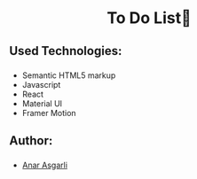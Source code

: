 <h1 align="center"> To Do List📝  </h1>

###

<h2 align="left"> Used Technologies: </h1>

###

<ul>
  <li> Semantic HTML5 markup </li>
  <li> Javascript </li>
  <li> React </li>
  <li> Material UI </li>
  <li> Framer Motion </li>
</ul>

<h2 align="left"> Author: </h1>

###

<ul>
 <li>
    <a href="https://github.com/Anrsgrl"> Anar Asgarli </a>
  </li>
</ul>
